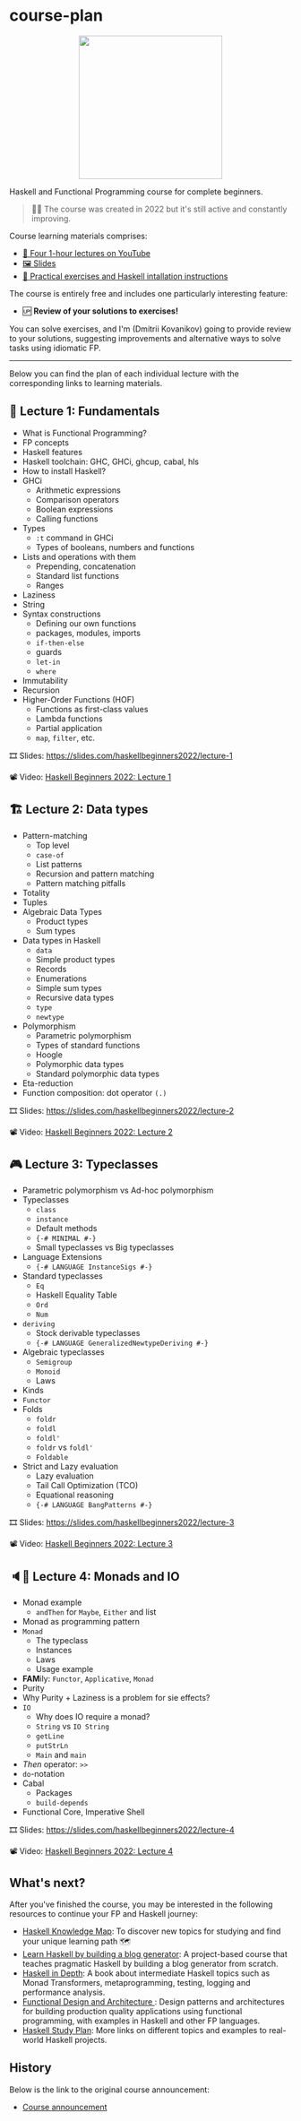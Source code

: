 # course-plan

<p align="center">
  <img width="256" height="256" src="https://raw.githubusercontent.com/haskell-beginners-2022/exercises/main/logo.png">
</p>

Haskell and Functional Programming course for complete beginners.

> 👩‍🏫 The course was created in 2022 but it's still active and
> constantly improving.

Course learning materials comprises:

* [🎥 Four 1-hour lectures on YouTube][video]
* [🖼 Slides][slides]
* [🧩 Practical exercises and Haskell intallation instructions][exercises]

[video]: https://www.youtube.com/watch?v=6MsQcUprO9o&list=PLOJjn67NeYg9cWA4hyIWcxfaeX64pwo1c&ab_channel=chshersh
[slides]: https://slides.com/haskellbeginners2022
[exercises]: https://github.com/haskell-beginners-2022/exercises

The course is entirely free and includes one particularly interesting feature:

+ 🆙 **Review of your solutions to exercises!**

You can solve exercises, and I'm (Dmitrii Kovanikov) going to provide
review to your solutions, suggesting improvements and alternative ways
to solve tasks using idiomatic FP.

<hr>

Below you can find the plan of each individual lecture with the
corresponding links to learning materials.

## 🏡 Lecture 1: Fundamentals

* What is Functional Programming?
* FP concepts
* Haskell features
* Haskell toolchain: GHC, GHCi, ghcup, cabal, hls
* How to install Haskell?
* GHCi
  * Arithmetic expressions
  * Comparison operators
  * Boolean expressions
  * Calling functions
* Types
  * `:t` command in GHCi
  * Types of booleans, numbers and functions
* Lists and operations with them
  * Prepending, concatenation
  * Standard list functions
  * Ranges
* Laziness
* String
* Syntax constructions
  * Defining our own functions
  * packages, modules, imports
  * `if-then-else`
  * guards
  * `let-in`
  * `where`
* Immutability
* Recursion
* Higher-Order Functions (HOF)
  * Functions as first-class values
  * Lambda functions
  * Partial application
  * `map`, `filter`, etc.

🎞 Slides: https://slides.com/haskellbeginners2022/lecture-1

📽 Video: [Haskell Beginners 2022: Lecture 1](https://www.youtube.com/watch?v=6MsQcUprO9o)

## 🏗 Lecture 2: Data types

* Pattern-matching
  * Top level
  * `case-of`
  * List patterns
  * Recursion and pattern matching
  * Pattern matching pitfalls
* Totality
* Tuples
* Algebraic Data Types
  * Product types
  * Sum types
* Data types in Haskell
  * `data`
  * Simple product types
  * Records
  * Enumerations
  * Simple sum types
  * Recursive data types
  * `type`
  * `newtype`
* Polymorphism
  * Parametric polymorphism
  * Types of standard functions
  * Hoogle
  * Polymorphic data types
  * Standard polymorphic data types
* Eta-reduction
* Function composition: dot operator `(.)`

🎞 Slides: https://slides.com/haskellbeginners2022/lecture-2

📽 Video: [Haskell Beginners 2022: Lecture 2](https://www.youtube.com/watch?v=rf-lie7U04Q)

## 🎮 Lecture 3: Typeclasses

* Parametric polymorphism vs Ad-hoc polymorphism
* Typeclasses
  * `class`
  * `instance`
  * Default methods
  * `{-# MINIMAL #-}`
  * Small typeclasses vs Big typeclasses
* Language Extensions
  * `{-# LANGUAGE InstanceSigs #-}`
* Standard typeclasses
  * `Eq`
  * Haskell Equality Table
  * `Ord`
  * `Num`
* `deriving`
  * Stock derivable typeclasses
  * `{-# LANGUAGE GeneralizedNewtypeDeriving #-}`
* Algebraic typeclasses
  * `Semigroup`
  * `Monoid`
  * Laws
* Kinds
* `Functor`
* Folds
  * `foldr`
  * `foldl`
  * `foldl'`
  * `foldr` vs `foldl'`
  * `Foldable`
* Strict and Lazy evaluation
  * Lazy evaluation
  * Tail Call Optimization (TCO)
  * Equational reasoning
  * `{-# LANGUAGE BangPatterns #-}`

🎞 Slides: https://slides.com/haskellbeginners2022/lecture-3

📽 Video: [Haskell Beginners 2022: Lecture 3](https://www.youtube.com/watch?v=Vs-vvlYLtRI)

## 🔈🎤 Lecture 4: Monads and IO

* Monad example
  * `andThen` for `Maybe`, `Either` and list
* Monad as programming pattern
* `Monad`
  * The typeclass
  * Instances
  * Laws
  * Usage example
* **FAM**ily: `Functor`, `Applicative`, `Monad`
* Purity
* Why Purity + Laziness is a problem for sie effects?
* `IO`
  * Why does IO require a monad?
  * `String` vs `IO String`
  * `getLine`
  * `putStrLn`
  * `Main` and `main`
* _Then_ operator: `>>`
* `do`-notation
* Cabal
  * Packages
  * `build-depends`
* Functional Core, Imperative Shell

🎞 Slides: https://slides.com/haskellbeginners2022/lecture-4

📽 Video: [Haskell Beginners 2022: Lecture 4](https://www.youtube.com/watch?v=12D4Y2Hdnhg)

## What's next?

After you've finished the course, you may be interested in the
following resources to continue your FP and Haskell journey:

* [Haskell Knowledge Map](https://kowainik.github.io/images/Haskell_Knowledge_Map.png):
  To discover new topics for studying and find your unique learning path 🗺
* [Learn Haskell by building a blog generator](https://lhbg-book.link/):
  A project-based course that teaches pragmatic Haskell by building a
  blog generator from scratch.
* [Haskell in Depth](https://www.manning.com/books/haskell-in-depth):
  A book about intermediate Haskell topics such as Monad Transformers,
  metaprogramming, testing, logging and performance analysis.
* [Functional Design and Architecture ](https://www.manning.com/books/functional-design-and-architecture):
  Design patterns and architectures for building production quality
  applications using functional programming, with examples in Haskell
  and other FP languages.
* [Haskell Study Plan](https://github.com/soupi/haskell-study-plan):
  More links on different topics and examples to real-world Haskell
  projects.

## History

Below is the link to the original course announcement:

* [Course announcement](https://kodimensional.dev/course)

